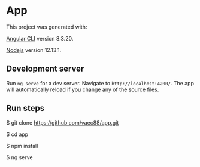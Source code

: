 # App

This project was generated with:

[Angular CLI](https://github.com/angular/angular-cli) version 8.3.20.

[Nodejs](https://github.com/nodejs/node) version 12.13.1.

## Development server

Run `ng serve` for a dev server. Navigate to `http://localhost:4200/`. The app will automatically reload if you change any of the source files.

## Run steps

$ git clone https://github.com/vaec88/app.git

$ cd app

$ npm install

$ ng serve

